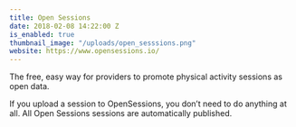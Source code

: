 ```yaml
---
title: Open Sessions
date: 2018-02-08 14:22:00 Z
is_enabled: true
thumbnail_image: "/uploads/open_sesssions.png"
website: https://www.opensessions.io/
---
```


The free, easy way for providers to promote physical activity sessions as open data.

If you upload a session to OpenSessions, you don’t need to do anything at all. All Open Sessions sessions are automatically published.